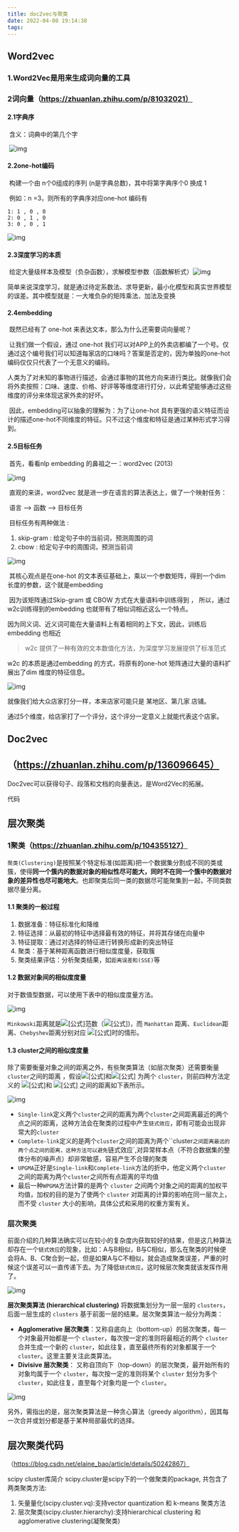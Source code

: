 ```yaml
---
title: doc2vec与聚类
date: 2022-04-08 19:14:38
tags:
---
```


## Word2vec

### 1.Word2Vec是用来生成词向量的工具

### 2词向量（https://zhuanlan.zhihu.com/p/81032021）

#### 	2.1字典序

​	含义：词典中的第几个字

​	![img](https://pic1.zhimg.com/80/v2-3c9a38cc5722f46beffcc10470237768_720w.jpg)

#### 	2.2one-hot编码

​	构建一个由 n个0组成的序列 (n是字典总数)，其中将第字典序个0 换成 1

​	例如：n =3，则所有的字典序对应one-hot 编码有

```text
1: 1 , 0 , 0
2: 0 , 1 , 0
3: 0 , 0 , 1
```

![img](https://pic1.zhimg.com/80/v2-e1a97fadf10aaf6e62a5f2ed807800d4_720w.jpg)

#### 	2.3深度学习的本质

​	给定大量级样本及模型（负杂函数），求解模型参数（函数解析式）![img](https://pic2.zhimg.com/80/v2-c79467c3bc8e519b67f720924d3874f1_720w.jpg)

​	简单来说深度学习，就是通过待定系数法、求导更新，最小化模型和真实世界模型的误差。其中模型就是：一大堆负杂的矩阵乘法、加法及变换

#### 	2.4embedding

​	既然已经有了 one-hot 来表达文本，那么为什么还需要词向量呢？

​	让我们做一个假设，通过 one-hot 我们可以对APP上的外卖店都编了一个号。仅通过这个编号我们可以知道每家店的口味吗？答案是否定的，因为单独的one-hot 编码仅仅只代表了一个无意义的编码。

​	人类为了对未知的事物进行描述，会通过事物的其他方向来进行类比。就像我们会将外卖按照：口味、速度、价格、好评等等维度进行打分，以此希望能够通过这些维度的评分来体现这家外卖的好坏。

​	因此，embedding可以抽象的理解为：为了让one-hot 具有更强的语义特征而设计的描述one-hot不同维度的特征。只不过这个维度和特征是通过某种形式学习得到。

#### 	2.5目标任务

​	首先，看看nlp embedding 的鼻祖之一：word2vec (2013)

![img](https://pic1.zhimg.com/80/v2-3d7e19c00358605c893e51d666327284_720w.png)

​	直观的来讲，word2vec 就是进一步在语言的算法表达上，做了一个映射任务：

​	语言 ——> 函数 ——> 目标任务

​	目标任务有两种做法 :

1. skip-gram : 给定句子中的当前词，预测周围的词
2. cbow : 给定句子中的周围词，预测当前词

![img](https://pic2.zhimg.com/80/v2-3677468e93f3ed0b1b15244a39373e51_720w.jpg)

​	其核心观点是在one-hot 的文本表征基础上，乘以一个参数矩阵，得到一个dim 长度的参数，这个就是embedding

​	因为该矩阵通过Skip-gram 或 CBOW 方式在大量语料中训练得到 ， 所以，通过w2c训练得到的embedding 也就带有了相似词相近这么一个特点。

​	因为同义词、近义词可能在大量语料上有着相同的上下文，因此，训练后embedding 也相近

> w2c 提供了一种有效的文本数值化方法，为深度学习发展提供了标准范式





w2c 的本质是通过embedding 的方式，将原有的one-hot 矩阵通过大量的语料扩展出了dim 维度的特征信息。

![img](https://pic4.zhimg.com/80/v2-564acd6b926af536a9abcc2739b5b85f_720w.jpg)

就像我们给大众店家打分一样，本来店家可能只是 某地区、第几家 店铺。

通过5个维度，给店家打了一个评分，这个评分一定意义上就能代表这个店家。



## Doc2vec

## （https://zhuanlan.zhihu.com/p/136096645）

Doc2vec可以获得句子、段落和文档的向量表达，是Word2Vec的拓展。

代码



## 层次聚类

### 1聚类（https://zhuanlan.zhihu.com/p/104355127）

`聚类(Clustering)`是按照某个特定标准(如距离)把一个数据集分割成不同的类或簇，使得**同一个簇内的数据对象的相似性尽可能大，同时不在同一个簇中的数据对象的差异性也尽可能地大**。也即聚类后同一类的数据尽可能聚集到一起，不同类数据尽量分离。



#### **1.1 聚类的一般过程**

1. 数据准备：特征标准化和降维
2. 特征选择：从最初的特征中选择最有效的特征，并将其存储在向量中
3. 特征提取：通过对选择的特征进行转换形成新的突出特征
4. 聚类：基于某种距离函数进行相似度度量，获取簇
5. 聚类结果评估：分析聚类结果，如`距离误差和(SSE)`等

#### **1.2 数据对象间的相似度度量**

对于数值型数据，可以使用下表中的相似度度量方法。

![img](https://pic3.zhimg.com/80/v2-921d5ff0b665e67d5df54047b9d6531a_720w.jpg)

`Minkowski`距离就是![[公式]](https://www.zhihu.com/equation?tex=+Lp+)范数（![[公式]](https://www.zhihu.com/equation?tex=p%E2%89%A51))，而 `Manhattan` 距离、`Euclidean`距离、`Chebyshev`距离分别对应 ![[公式]](https://www.zhihu.com/equation?tex=p%3D1%2C2%2C%E2%88%9E+)时的情形。

#### **1.3 cluster之间的相似度度量**

除了需要衡量对象之间的距离之外，有些聚类算法（如层次聚类）还需要衡量`cluster`之间的距离 ，假设![[公式]](https://www.zhihu.com/equation?tex=+C_i+)和![[公式]](https://www.zhihu.com/equation?tex=+C_j) 为两个 `cluster`，则前四种方法定义的 ![[公式]](https://www.zhihu.com/equation?tex=C_i+)和 ![[公式]](https://www.zhihu.com/equation?tex=C_j) 之间的距离如下表所示。

![img](https://pic4.zhimg.com/80/v2-efc243a0fd595089412bd617eaa0d78b_720w.jpg)

- `Single-link`定义两个`cluster`之间的距离为两个`cluster`之间距离最近的两个点之间的距离，这种方法会在聚类的过程中产生`链式效应`，即有可能会出现非常大的`cluster`
- `Complete-link`定义的是两个`cluster`之间的距离为两个``cluster`之间距离最远的两个点之间的距离，这种方法可以避免`链式效应`,对异常样本点（不符合数据集的整体分布的噪声点）却非常敏感，容易产生不合理的聚类
- `UPGMA`正好是`Single-link`和`Complete-link`方法的折中，他定义两个`cluster`之间的距离为两个`cluster`之间所有点距离的平均值
- 最后一种`WPGMA`方法计算的是两个 `cluster` 之间两个对象之间的距离的加权平均值，加权的目的是为了使两个 `cluster` 对距离的计算的影响在同一层次上，而不受 `cluster` 大小的影响，具体公式和采用的权重方案有关。



### 层次聚类

前面介绍的几种算法确实可以在较小的复杂度内获取较好的结果，但是这几种算法却存在一个`链式效应`的现象，比如：A与B相似，B与C相似，那么在聚类的时候便会将A、B、C聚合到一起，但是如果A与C不相似，就会造成聚类误差，严重的时候这个误差可以一直传递下去。为了降低`链式效应`，这时候层次聚类就该发挥作用了。

![img](https://pic3.zhimg.com/80/v2-0141f21130b60f7ac23fa05d7e417cee_720w.jpg)

**层次聚类算法 (hierarchical clustering)** 将数据集划分为一层一层的 `clusters`，后面一层生成的 `clusters` 基于前面一层的结果。层次聚类算法一般分为两类：

- **Agglomerative 层次聚类**：又称自底向上（bottom-up）的层次聚类，每一个对象最开始都是一个 `cluster`，每次按一定的准则将最相近的两个 `cluster` 合并生成一个新的 `cluster`，如此往复，直至最终所有的对象都属于一个 `cluster`。这里主要关注此类算法。
- **Divisive 层次聚类**： 又称自顶向下（top-down）的层次聚类，最开始所有的对象均属于一个 `cluster`，每次按一定的准则将某个 `cluster` 划分为多个 `cluster`，如此往复，直至每个对象均是一个 `cluster`。

![img](https://pic2.zhimg.com/80/v2-be2a7cf798fdc983e6521a68b1eb952d_720w.jpg)

另外，需指出的是，层次聚类算法是一种贪心算法（greedy algorithm），因其每一次合并或划分都是基于某种局部最优的选择。



## 层次聚类代码

（https://blog.csdn.net/elaine_bao/article/details/50242867）

scipy cluster库简介
scipy.cluster是scipy下的一个做聚类的package, 共包含了两类聚类方法:
1. 矢量量化(scipy.cluster.vq):支持vector quantization 和 k-means 聚类方法
2. 层次聚类(scipy.cluster.hierarchy):支持hierarchical clustering 和 agglomerative clustering(凝聚聚类)

